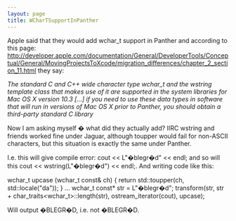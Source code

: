 ```yaml
---
layout: page
title: WCharTSupportInPanther
---
```


Apple said that they would add wchar_t support in Panther and according to this page: http://developer.apple.com/documentation/General/DeveloperTools/Conceptual/General/MovingProjectsToXcode/migration_differences/chapter_2_section_11.html they say:

*The standard C and C++ wide character type wchar_t and the wstring template class that makes use of it are supported in the system libraries for Mac OS X version 10.3 [...] if you need to use these data types in software that will run in versions of Mac OS X prior to Panther, you should obtain a third-party standard C library*

Now I am asking myself � what did they actually add? IIRC wstring and friends worked fine under Jaguar, although toupper would fail for non-ASCII characters, but this situation is exactly the same under Panther.

I.e. this will give compile error:     cout << L"�blegr�d" << endl; and so will this     cout << wstring(L"�blegr�d") << endl;. And writing code like this:
    
wchar_t upcase (wchar_t const& ch) { return std::toupper(ch, std::locale("da")); }
...
wchar_t const* str = L"�blegr�d";
transform(str, str + char_traits<wchar_t>::length(str), 
   ostream_iterator<char>(cout), upcase);

Will output     �BLEGR�D, i.e. not     �BLEGR�D.
